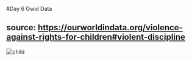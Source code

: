#Day 6 Owid Data


source: https://ourworldindata.org/violence-against-rights-for-children#violent-discipline
----------------------------------------------------------------------------------------------------------------

![child](https://user-images.githubusercontent.com/53818579/230343525-8e18f58b-7481-4b39-a3fd-a72f192aebfa.png)
